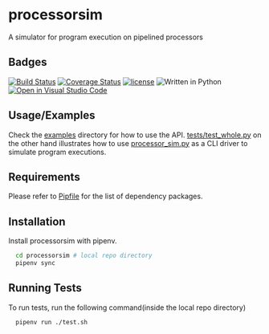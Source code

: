 
# processorsim

A simulator for program execution on pipelined processors


## Badges

[![Build Status](https://app.travis-ci.com/MSK61/processorsim.svg?branch=master)](https://app.travis-ci.com/MSK61/processorsim)
[![Coverage Status](https://coveralls.io/repos/github/MSK61/processorsim/badge.svg?branch=master)](https://coveralls.io/github/MSK61/processorsim?branch=master)
[![license](https://img.shields.io/github/license/MSK61/processorsim)](https://www.gnu.org/licenses/lgpl-3.0)
![Written in Python](https://img.shields.io/static/v1?label=&message=Python&color=3C78A9&logo=python&logoColor=FFFFFF)
[![Open in Visual Studio Code](https://open.vscode.dev/badges/open-in-vscode.svg)](https://open.vscode.dev/MSK61/processorsim)


## Usage/Examples

Check the [examples](examples) directory for how to use the API. [tests/test_whole.py](tests/test_whole.py) on the other hand illustrates how to use [processor_sim.py](src/processor_sim.py) as a CLI driver to simulate program executions.


## Requirements

Please refer to [Pipfile](Pipfile) for the list of dependency packages.
## Installation

Install processorsim with pipenv.

```bash
  cd processorsim # local repo directory
  pipenv sync
```

## Running Tests

To run tests, run the following command(inside the local repo directory)

```bash
  pipenv run ./test.sh
```
